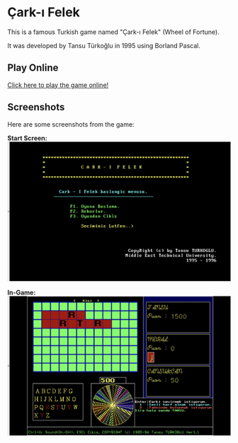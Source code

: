 # Çark-ı Felek

This is a famous Turkish game named "Çark-ı Felek" (Wheel of Fortune).

It was developed by Tansu Türkoğlu in 1995 using Borland Pascal.

## Play Online

[Click here to play the game online!](https://tansut.github.io/carki-felek)

## Screenshots

Here are some screenshots from the game:

**Start Screen:**
![Start Screen](./img/Screenshot-start.png)

**In-Game:**
![In-Game](./img/Screenshot-game.png)
